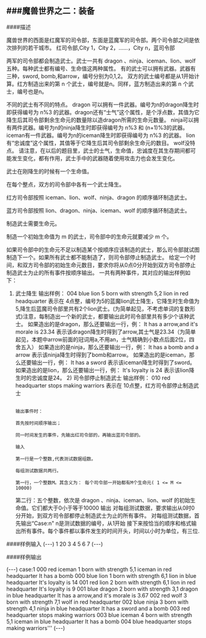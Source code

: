 ###魔兽世界之二：装备
---
####描述

魔兽世界的西面是红魔军的司令部，东面是蓝魔军的司令部。两个司令部之间是依次排列的若干城市。
红司令部,City 1，City 2，……，City n，蓝司令部

两军的司令部都会制造武士。武士一共有 dragon 、ninja、iceman、lion、wolf 五种。每种武士都有编号、生命值这两种属性。
有的武士可以拥有武器。武器有三种，sword, bomb,和arrow，编号分别为0,1,2。
双方的武士编号都是从1开始计算。红方制造出来的第 n 个武士，编号就是n。同样，蓝方制造出来的第 n 个武士，编号也是n。

不同的武士有不同的特点。
dragon 可以拥有一件武器。编号为n的dragon降生时即获得编号为 n%3 的武器。dragon还有“士气”这个属性，是个浮点数，其值为它降生后其司令部剩余生命元的数量除以造dragon所需的生命元数量。
ninja可以拥有两件武器。编号为n的ninja降生时即获得编号为 n%3 和 (n+1)%3的武器。
iceman有一件武器。编号为n的iceman降生时即获得编号为 n%3 的武器。
lion 有“忠诚度”这个属性，其值等于它降生后其司令部剩余生命元的数目。
wolf没特点。
请注意，在以后的题目里，武士的士气，生命值，忠诚度在其生存期间都可能发生变化，都有作用，武士手中的武器随着使用攻击力也会发生变化。
                                        
武士在刚降生的时候有一个生命值。
                                            
在每个整点，双方的司令部中各有一个武士降生。
                                                
红方司令部按照 iceman、lion、wolf、ninja、dragon 的顺序循环制造武士。
                                                    
蓝方司令部按照 lion、dragon、ninja、iceman、wolf 的顺序循环制造武士。
                                                        
制造武士需要生命元。
                                                            
制造一个初始生命值为 m 的武士，司令部中的生命元就要减少 m 个。
                                                                
如果司令部中的生命元不足以制造某个按顺序应该制造的武士，那么司令部就试图制造下一个。如果所有武士都不能制造了，则司令部停止制造武士。
给定一个时间，和双方司令部的初始生命元数目，要求你将从0点0分开始到双方司令部停止制造武士为止的所有事件按顺序输出。
一共有两种事件，其对应的输出样例如下：
                                                                            
1) 武士降生
   输出样例： 004 blue lion 5 born with strength 5,2 lion in red headquarter
   表示在 4点整，编号为5的蓝魔lion武士降生，它降生时生命值为5,降生后蓝魔司令部里共有2个lion武士。(为简单起见，不考虑单词的复数形式)注意，每制造出一个新的武士，都要输出此时司令部里共有多少个该种武士。
   如果造出的是dragon，那么还要输出一行，例：
   It has a arrow,and it's morale is 23.34
   表示该dragon降生时得到了arrow,其士气是23.34（为简单起见，本题中arrow前面的冠词用a,不用an，士气精确到小数点后面2位，四舍五入）
                                                                                                      如果造出的是ninja，那么还要输出一行，例：
                                                                                                      It has a bomb and a arrow
                                                                                                      表示该ninja降生时得到了bomb和arrow。
                                                                                                      如果造出的是iceman，那么还要输出一行，例：
                                                                                                      It has a sword
                                                                                                      表示该iceman降生时得到了sword。
                                                                                                      如果造出的是lion，那么还要输出一行，例：
                                                                                                      It's loyalty is 24
                                                                                                      表示该lion降生时的忠诚度是24。
                                                                                                   2) 司令部停止制造武士
                                                                                                      输出样例： 010 red headquarter stops making warriors
                                                                                                      表示在 10点整，红方司令部停止制造武士
                                                                                                                                                    
                                                                                                      输出事件时：
                                                                                                      首先按时间顺序输出；
                                                                                                      同一时间发生的事件，先输出红司令部的，再输出蓝司令部的。
                                                                                                      输入
                                                                                                      第一行是一个整数,代表测试数据组数。
                                                                                                      每组测试数据共两行。
                                                                                                      第一行，一个整数M。其含义为： 每个司令部一开始都有M个生命元( 1 <= M <= 10000)
    
   第二行：五个整数，依次是 dragon 、ninja、iceman、lion、wolf 的初始生命值。它们都大于0小于等于10000
   输出
   对每组测试数据，要求输出从0时0分开始，到双方司令部都停止制造武士为止的所有事件。
   对每组测试数据，首先输出“Case:n" n是测试数据的编号，从1开始
   接下来按恰当的顺序和格式输出所有事件。每个事件都以事件发生的时间开头，时间以小时为单位，有三位.

####样例输入
(---)
    1
    20
    3 4 5 6 7
(---)

####样例输出

(---)
    case:1
    000 red iceman 1 born with strength 5,1 iceman in red headquarter
    It has a bomb
    000 blue lion 1 born with strength 6,1 lion in blue headquarter
    It's loyalty is 14
    001 red lion 2 born with strength 6,1 lion in red headquarter
    It's loyalty is 9
    001 blue dragon 2 born with strength 3,1 dragon in blue headquarter
    It has a arrow,and it's morale is 3.67
    002 red wolf 3 born with strength 7,1 wolf in red headquarter
    002 blue ninja 3 born with strength 4,1 ninja in blue headquarter
    It has a sword and a bomb
    003 red headquarter stops making warriors
    003 blue iceman 4 born with strength 5,1 iceman in blue headquarter
    It has a bomb
    004 blue headquarter stops making warriors'''
(---)
